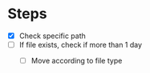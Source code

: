 # Steps 
- [x] Check specific path
- [ ] If file exists, check if more than 1 day
    - [ ] Move according to file type

